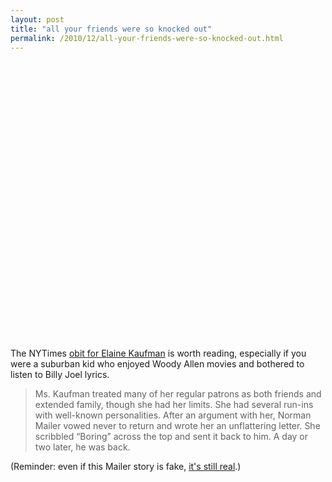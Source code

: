 ```yaml
---
layout: post
title: "all your friends were so knocked out"
permalink: /2010/12/all-your-friends-were-so-knocked-out.html
---
```


<p>
<object height="445" width="560">
<param name="movie" value="http://www.youtube.com/v/LSIdp9AHIvQ?fs=1&amp;hl=en_US&amp;hd=1" />
<param name="allowFullScreen" value="true" />
<param name="allowscriptaccess" value="always" /><embed allowfullscreen="true" allowscriptaccess="always" height="445" src="https://www.youtube.com/v/LSIdp9AHIvQ?fs=1&amp;hl=en_US&amp;hd=1" type="application/x-shockwave-flash" width="560" />
</object>
</p>
<p>The NYTimes <a href="http://www.nytimes.com/2010/12/04/nyregion/04kaufman.html">obit for Elaine Kaufman</a> is worth reading, especially if you were a suburban kid who enjoyed Woody Allen movies and bothered to listen to Billy Joel lyrics.</p>
<blockquote>
<p>Ms. Kaufman treated many of her regular patrons as both friends and extended family, though she had her limits. She had several run-ins with well-known personalities. After an argument with her, Norman Mailer vowed never to return and wrote her an unflattering letter. She scribbled “Boring” across the top and sent it back to him. A day or two later, he was back.</p>
</blockquote>
<p>(Reminder: even if this Mailer story is fake, <a href="http://www.sippey.com/2010/11/even-if-its-fake-its-real.html">it&#39;s still real</a>.)</p>


